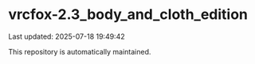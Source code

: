 # vrcfox-2.3_body_and_cloth_edition

Last updated: 2025-07-18 19:49:42

This repository is automatically maintained.
